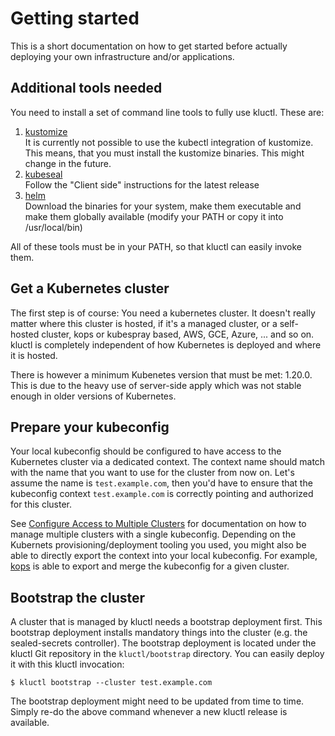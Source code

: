 # Getting started

This is a short documentation on how to get started before actually deploying your own infrastructure and/or applications.

## Additional tools needed

You need to install a set of command line tools to fully use kluctl. These are:

1. [kustomize](https://kubectl.docs.kubernetes.io/installation/kustomize/) <br>
   It is currently not possible to use the kubectl integration of kustomize. This means, that you must install the
   kustomize binaries. This might change in the future.
1. [kubeseal](https://github.com/bitnami-labs/sealed-secrets/releases) <br>
   Follow the "Client side" instructions for the latest release
1. [helm](https://github.com/helm/helm/releases) <br>
   Download the binaries for your system, make them executable and make them globally available
   (modify your PATH or copy it into /usr/local/bin)
   
All of these tools must be in your PATH, so that kluctl can easily invoke them.

## Get a Kubernetes cluster

The first step is of course: You need a kubernetes cluster. It doesn't really matter where this cluster is hosted, if
it's a managed cluster, or a self-hosted cluster, kops or kubespray based, AWS, GCE, Azure, ... and so on. kluctl
is completely independent of how Kubernetes is deployed and where it is hosted.

There is however a minimum Kubenetes version that must be met: 1.20.0. This is due to the heavy use of server-side apply
which was not stable enough in older versions of Kubernetes.

## Prepare your kubeconfig

Your local kubeconfig should be configured to have access to the Kubernetes cluster via a dedicated context. The context
name should match with the name that you want to use for the cluster from now on. Let's assume the name is `test.example.com`,
then you'd have to ensure that the kubeconfig context `test.example.com` is correctly pointing and authorized for this
cluster.

See [Configure Access to Multiple Clusters](https://kubernetes.io/docs/tasks/access-application-cluster/configure-access-multiple-clusters/) for documentation
on how to manage multiple clusters with a single kubeconfig. Depending on the Kubernets provisioning/deployment tooling
you used, you might also be able to directly export the context into your local kubeconfig. For example,
[kops](https://github.com/kubernetes/kops/blob/master/docs/cli/kops_export.md) is able to export and merge the kubeconfig
for a given cluster.

## Bootstrap the cluster

A cluster that is managed by kluctl needs a bootstrap deployment first. This bootstrap deployment installs mandatory
things into the cluster (e.g. the sealed-secrets controller). The bootstrap deployment is located under the kluctl
Git repository in the `kluctl/bootstrap` directory. You can easily deploy it with this kluctl invocation:

```shell
$ kluctl bootstrap --cluster test.example.com
```

The bootstrap deployment might need to be updated from time to time. Simply re-do the above command whenever a new
kluctl release is available.

